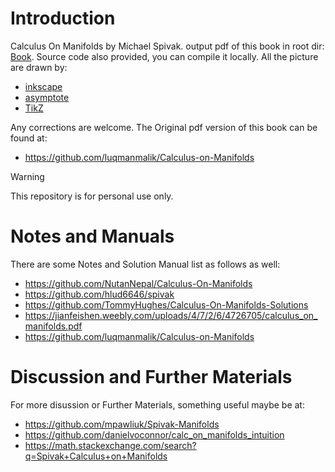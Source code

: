 # Introduction
Calculus On Manifolds by Michael Spivak. output pdf of this book in root dir: [Book](Calculus_On_Manifolds.pdf). Source code also provided, you can compile it locally. 
All the picture are drawn by:
* [inkscape](https://inkscape.org/)
* [asymptote](https://asymptote.sourceforge.io/)
* [TikZ](https://tikz.dev/)

Any corrections are welcome. The Original pdf version of this book can be found at:
* https://github.com/luqmanmalik/Calculus-on-Manifolds

> [!WARNING]
> This repository is for personal use only.


# Notes and Manuals
There are some Notes and Solution Manual list as follows as well:

* https://github.com/NutanNepal/Calculus-On-Manifolds
* https://github.com/hlud6646/spivak
* https://github.com/TommyHughes/Calculus-On-Manifolds-Solutions
* https://jianfeishen.weebly.com/uploads/4/7/2/6/4726705/calculus_on_manifolds.pdf
* https://github.com/luqmanmalik/Calculus-on-Manifolds

# Discussion and Further Materials
For more disussion or Further Materials, something useful maybe be at: 
* https://github.com/mpawliuk/Spivak-Manifolds
* https://github.com/danielvoconnor/calc_on_manifolds_intuition
* https://math.stackexchange.com/search?q=Spivak+Calculus+on+Manifolds
